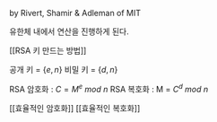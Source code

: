 by Rivert, Shamir & Adleman of MIT

유한체 내에서 연산을 진행하게 된다.

[[RSA 키 만드는 방법]]

공개 키 = {$e, n$}
비밀 키 = {$d, n$}

RSA 암호화 : $C = M^e$ $mod$ $n$
RSA 복호화 : M = $C^d$ $mod$ $n$

[[효율적인 암호화]]
[[효율적인 복호화]]
